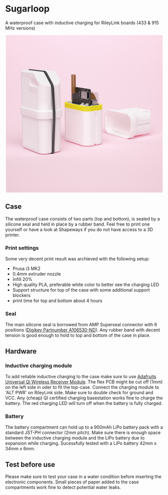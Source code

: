 # Sugarloop
A waterproof case with inductive charging for RileyLink boards (433 & 915 MHz versions)
<p align="center">
<img src="./sugarloop.png" width="500">
</p>

## Case
The waterproof case consists of two parts (top and bottom), is sealed by a silicone seal and held in place by a rubber band. Feel free to print one yourself or have a look at Shapeways if you do not have access to a 3D printer.

### Print settings
Some very decent print result was archieved with the following setup:
- Prusa i3 MK2
- 0.4mm extruder nozzle
- Infill 20%
- High quality PLA, preferable white color to better see the charging LED
- Support structure for top of the case with some additional support blockers
- print time for top and bottom about 4 hours

### Seal
The main silicone seal is borrowed from AMP Superseal connector with 6 positions ([Digikey Partnumber A106530-ND](https://www.digikey.com/products/en?keywords=A106530-ND)). Any rubber band with decent tension is good enough to hold to top and bottom of the case in place.

## Hardware

### Inductive charging module
To add reliable inductive charging to the case make sure to use [Adafruits Universal Qi Wireless Receiver Module](https://www.adafruit.com/product/1901). The flex PCB might be cut off (1mm) on the left side in oder to fit the top-case. Connect the charging module to 'ALT PWR' on RileyLink side. Make sure to double check for ground and VCC. Any (cheap) QI certified charging basestation works fine to charge the battery. The red charging LED will turn off when the battery is fully charged. 

### Battery
The battery compartment can hold up to a 900mAh LiPo battery pack with a standard JST-PH connector (2mm pitch). Make sure there is enough space between the inductive charging module and the LiPo battery due to expansion while charging. Sucessfully tested with a LiPo battery 42mm x 34mm x 6mm.

## Test before use
Please make sure to test your case in a water condition before inserting the electronic components. Small pieces of paper added to the case compartments work fine to detect potential water leaks.
